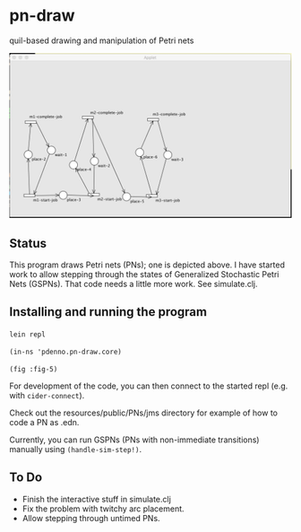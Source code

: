# pn-draw
quil-based drawing and manipulation of Petri nets

![alt text](https://raw.githubusercontent.com/pdenno/pn-draw/master/data/screenshots/shot1.jpg "Humble start.")

## Status

This program draws Petri nets (PNs); one is depicted above. 
I have started work to allow stepping through the states of Generalized Stochastic Petri Nets (GSPNs). 
That code needs a little more work. See simulate.clj. 

## Installing and running the program

`lein repl`

`(in-ns 'pdenno.pn-draw.core)`

`(fig :fig-5)`

For development of the code, you can then connect to the started repl (e.g. with `cider-connect`). 

Check out the resources/public/PNs/jms directory for example of how to code a PN as .edn. 

Currently, you can run GSPNs (PNs with non-immediate transitions) manually using `(handle-sim-step!)`. 

## To Do

* Finish the interactive stuff in simulate.clj
* Fix the problem with twitchy arc placement. 
* Allow stepping through untimed PNs. 

